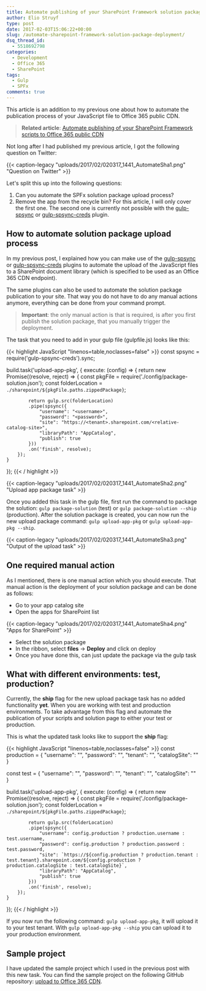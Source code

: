 ```yaml
---
title: Automate publishing of your SharePoint Framework solution package deployment
author: Elio Struyf
type: post
date: 2017-02-03T15:06:22+00:00
slug: /automate-sharepoint-framework-solution-package-deployment/
dsq_thread_id:
  - 5518692798
categories:
  - Development
  - Office 365
  - SharePoint
tags:
  - Gulp
  - SPFx
comments: true
---
```


This article is an addition to my previous one about how to automate the publication process of your JavaScript file to Office 365 public CDN.

> **Related article**: [Automate publishing of your SharePoint Framework scripts to Office 365 public CDN](Automate%20publishing%20of%20your%20SharePoint%20Framework%20scripts%20to%20Office%20365%20public%20CDN)

Not long after I had published my previous article, I got the following question on Twitter:

{{< caption-legacy "uploads/2017/02/020317_1441_AutomateSha1.png" "Question on Twitter" >}}

Let's split this up into the following questions:

1.  Can you automate the SPFx solution package upload process?
2.  Remove the app from the recycle bin?
For this article, I will only cover the first one. The second one is currently not possible with the [gulp-spsync](https://github.com/wictorwilen/gulp-spsync) or [gulp-spsync-creds](https://github.com/estruyf/gulp-spsync-creds) plugin.

## How to automate solution package upload process

In my previous post, I explained how you can make use of the [gulp-spsync](https://github.com/wictorwilen/gulp-spsync) or [gulp-spsync-creds](https://github.com/estruyf/gulp-spsync-creds) plugins to automate the upload of the JavaScript files to a SharePoint document library (which is specified to be used as an Office 365 CDN endpoint).

The same plugins can also be used to automate the solution package publication to your site. That way you do not have to do any manual actions anymore, everything can be done from your command prompt.

> **Important**: the only manual action is that is required, is after you first publish the solution package, that you manually trigger the deployment.

The task that you need to add in your gulp file (gulpfile.js) looks like this:

{{< highlight JavaScript "linenos=table,noclasses=false" >}}
const spsync = require('gulp-spsync-creds').sync;

build.task('upload-app-pkg', {
    execute: (config) => {
        return new Promise((resolve, reject) => {
            const pkgFile = require('./config/package-solution.json');
            const folderLocation = `./sharepoint/${pkgFile.paths.zippedPackage}`;

            return gulp.src(folderLocation)
            .pipe(spsync({
                "username": "<username>",
                "password": "<password>",
                "site": "https://<tenant>.sharepoint.com/<relative-catalog-site>",
                "libraryPath": "AppCatalog",
                "publish": true
            }))
            .on('finish', resolve);
        });
    }
});
{{< / highlight >}}

{{< caption-legacy "uploads/2017/02/020317_1441_AutomateSha2.png" "Upload app package task" >}}

Once you added this task in the gulp file, first run the command to package the solution: `gulp package-solution` (test) or `gulp package-solution --ship` (production). After the solution package is created, you can now run the new upload package command: `gulp upload-app-pkg` or `gulp upload-app-pkg --ship`.

{{< caption-legacy "uploads/2017/02/020317_1441_AutomateSha3.png" "Output of the upload task" >}}

## One required manual action

As I mentioned, there is one manual action which you should execute. That manual action is the deployment of your solution package and can be done as follows:

*   Go to your app catalog site
*   Open the apps for SharePoint list

{{< caption-legacy "uploads/2017/02/020317_1441_AutomateSha4.png" "Apps for SharePoint" >}}

*   Select the solution package
*   In the ribbon, select **files** -> **Deploy** and click on deploy
*   Once you have done this, can just update the package via the gulp task

## What with different environments: test, production?

Currently, the **ship** flag for the new upload package task has no added functionality **yet**. When you are working with test and production environments. To take advantage from this flag and automate the publication of your scripts and solution page to either your test or production.

This is what the updated task looks like to support the **ship** flag:

{{< highlight JavaScript "linenos=table,noclasses=false" >}}
const production = {
    "username": "<production-username>",
    "password": "<production-password>",
    "tenant": "<production-tenant>",
    "catalogSite": "<catalog-site-relative-path>"
}

const test = {
    "username": "<test-username>",
    "password": "<test-password>",
    "tenant": "<test-tenant>",
    "catalogSite": "<catalog-site-relative-path>"
}

build.task('upload-app-pkg', {
    execute: (config) => {
        return new Promise((resolve, reject) => {
            const pkgFile = require('./config/package-solution.json');
            const folderLocation = `./sharepoint/${pkgFile.paths.zippedPackage}`;

            return gulp.src(folderLocation)
            .pipe(spsync({
                "username": config.production ? production.username : test.username,
                "password": config.production ? production.password : test.password,
                "site": `https://${config.production ? production.tenant : test.tenant}.sharepoint.com/${config.production ? production.catalogSite : test.catalogSite}`,
                "libraryPath": "AppCatalog",
                "publish": true
            }))
            .on('finish', resolve);
        });
    }
});
{{< / highlight >}}

If you now run the following command: `gulp upload-app-pkg`, it will upload it to your test tenant. With `gulp upload-app-pkg --ship` you can upload it to your production environment.

## Sample project

I have updated the sample project which I used in the previous post with this new task. You can find the sample project on the following GitHub repository: [upload to Office 365 CDN](https://github.com/estruyf/UploadToOffice365SPFx).